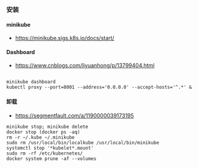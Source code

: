 
### 安装

#### minikube
* https://minikube.sigs.k8s.io/docs/start/


#### Dashboard
* https://www.cnblogs.com/liyuanhong/p/13799404.html

```

minikube dashboard
kubectl proxy --port=8001 --address='0.0.0.0' --accept-hosts='^.*' &

```
 
#### 卸载
* https://segmentfault.com/a/1190000039173195
```
minikube stop; minikube delete
docker stop (docker ps -aq)
rm -r ~/.kube ~/.minikube
sudo rm /usr/local/bin/localkube /usr/local/bin/minikube
systemctl stop '*kubelet*.mount'
sudo rm -rf /etc/kubernetes/
docker system prune -af --volumes
```
